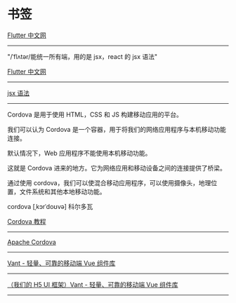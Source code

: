 # 书签

[Flutter 中文网](https://flutterchina.club/)

---

"/ˈflʌtər/能统一所有端，用的是 jsx，react 的 jsx 语法"

[Flutter 中文网](https://flutterchina.club/)

---

[jsx 语法](https://www.baidu.com/s?ie=utf-8&f=8&rsv_bp=1&rsv_idx=1&tn=baidu&wd=jsx&oq=logger&rsv_pq=8f5c8f1f00010be1&rsv_t=680dS8IpkPM0vrvPQPnvCbNyzWDqnRbeOm4FyGVh7CapSEUMkIu4pXNLKSY&rqlang=cn&rsv_enter=1&rsv_dl=tb&inputT=2697&rsv_sug3=8&rsv_sug1=6&rsv_sug7=101&rsv_sug2=0&rsv_sug4=2697)

---

Cordova 是用于使用 HTML，CSS 和 JS 构建移动应用的平台。

我们可以认为 Cordova 是一个容器，用于将我们的网络应用程序与本机移动功能连接。

默认情况下，Web 应用程序不能使用本机移动功能。

这就是 Cordova 进来的地方。它为网络应用和移动设备之间的连接提供了桥梁。

通过使用 cordova，我们可以使混合移动应用程序，可以使用摄像头，地理位置，文件系统和其他本地移动功能。

cordova [ˌkɔrˈdoʊvə] 科尔多瓦

[Cordova 教程](https://www.w3cschool.cn/cordova/)

---

[Apache Cordova](https://cordova.apache.org/)

---

[Vant - 轻量、可靠的移动端 Vue 组件库](https://youzan.github.io/vant/#/zh-CN/)

---

[（我们的 H5 UI 框架）Vant - 轻量、可靠的移动端 Vue 组件库](https://youzan.github.io/vant/#/zh-CN/)

---
